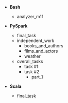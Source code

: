 - **Bash**
  - analyzer_m11

- **PySpark**
  - final_task
  - independent_work
    - books_and_authors
    - films_and_actors
    - weather
  - overall_tasks
    - task #1
    - task #2
      - part_1

- **Scala**
  - final_task
